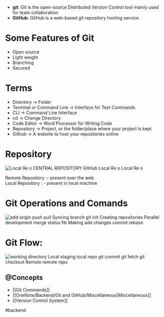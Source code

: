 - **git**: Git is the open-source Distributed Version Control tool mainly used for team collaboration
- **GitHub**: GitHub is a web-based git repository hosting service
 
# Some Features of Git
 
- Open source
- Light weight
- Branching
- Secured
 
# Terms
 
- Directory -> Folder
- Terminal or Command Line -> Interface for Text Commands
- CLI -> Command Line Interface
- cd -> Change Directory
- Code Editor -> Word Processor for Writing Code
- Repository -> Project, or the folder/place where your project is kept
- Github -> A website to host your repositories online
 
# Repository
 ![Local Re o CENTRAL REPOSITORY GitHub Local Re o Local Re o ](Exported%20image%2020250408212420-0.png)  

Remote Repository :- present over the web  
Local Repository : - present in local machine
 
# Git Operations and Comands
 ![add origin push pull Syncing branch git init Creating repositories Parallel development merge status fib Making add changes commit rebase ](Exported%20image%2020250408212424-1.png)  

# Git Flow:
 ![working directory Local staging local repo git commit git fetch git checkout Remote remote repo ](Exported%20image%2020250408212428-2.jpeg)

## @Concepts
- [[Git Commands]]
- [[OneNote/Backend/Git and GitHub/Miscellaneous|Miscellaneous]]
- [[Version Control System]]

#backend